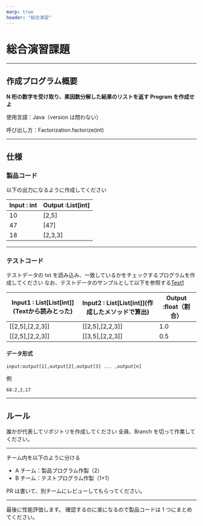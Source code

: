 ```yaml
---
marp: true
header: "総合演習"
---
```


<style>
{
    font-size: 20px;
}
</style>

# 総合演習課題

---

## 作成プログラム概要

**N 桁の数字を受け取り、素因数分解した結果のリストを返す Program を作成せよ**

使用言語：Java（version は問わない）

呼び出し方：Factorization.factorize(int)

---

## 仕様

### 製品コード

以下の出力になるように作成してください

| Input : int | Output :List[int] |
| ----------- | ----------------- |
| 10          | [2,5]             |
| 47          | [47]              |
| 18          | [2,3,3]           |

---

### テストコード

テストデータの txt を読み込み、一致しているかをチェックするプログラムを作成してください
なお、テストデータのサンプルとして以下を参照する[Test1](https://github.com/Yuya382/2021DXExercise/blob/testDataOnly/testdata/test1.txt)

| Input1 : List[List[int]]\(Textから読みとった) | Input2 : List[List[int]]\(作成したメソッドで算出) | Output :float（割合） |
| --------------------------------------------- | ------------------------------------------------- | --------------------- |
| [[2,5],[2,2,3]]                               | [[2,5],[2,2,3]]                                   | 1.0                   |
| [[2,5],[2,2,3]]                               | [[3,5],[2,2,3]]                                   | 0.5                   |

#### データ形式

```
input:output[1],output[2],output[3] ... ,output[n]
```

例

```
68:2,2,17
```

---

## ルール

誰かが代表してリポジトリを作成してください
全員、Branch を切って作業してください。

---

チーム内を以下のように分ける

- A チーム：製品プログラム作製（2）
- B チーム：テストプログラム作製（1+1）

PR は書いて、別チームにレビューしてもらってください。

---

最後に性能評価します。
確認するのに楽になるので製品コードは 1 つにまとめてください。

